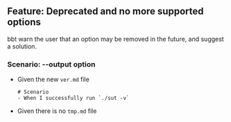 <!-- omit from toc -->
## Feature: Deprecated and no more supported options

bbt warn the user that an option may be removed in the future, and suggest a solution.

### Scenario: --output option
- Given the new `ver.md` file
  ~~~
  # Scenario
  - When I successfully run `./sut -v`
  ~~~
- Given there is no `tmp.md` file